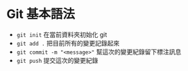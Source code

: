 # Git 基本語法

- `git init` 在當前資料夾初始化 git
- `git add .` 把目前所有的變更記錄起來
- `git commit -m "<message>"` 幫這次的變更紀錄留下標注訊息
- `git push` 提交這次的變更紀錄
